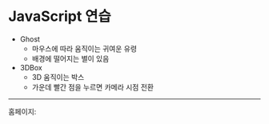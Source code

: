 # JavaScript 연습

- Ghost
  - 마우스에 따라 움직이는 귀여운 유령
  - 배경에 떨어지는 별이 있음
- 3DBox
  - 3D 움직이는 박스
  - 가운데 빨간 점을 누르면 카메라 시점 전환

---

홈페이지:
